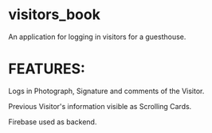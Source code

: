 # visitors_book

An application for logging in visitors for a guesthouse.

# FEATURES:

Logs in Photograph, Signature and comments of the Visitor.

Previous Visitor's information visible as Scrolling Cards.

Firebase used as backend.


